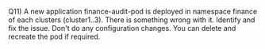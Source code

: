 Q11) A new application finance-audit-pod is deployed in namespace finance of each clusters (cluster1..3). 
     There is something wrong with it. Identify and fix the issue.
     Don't do any configuration changes. You can delete and recreate the pod if required.
